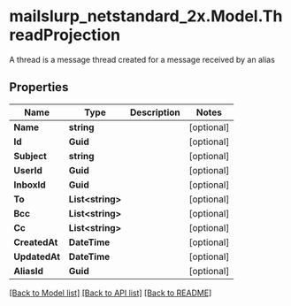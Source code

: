 # mailslurp_netstandard_2x.Model.ThreadProjection
A thread is a message thread created for a message received by an alias

## Properties

Name | Type | Description | Notes
------------ | ------------- | ------------- | -------------
**Name** | **string** |  | [optional] 
**Id** | **Guid** |  | [optional] 
**Subject** | **string** |  | [optional] 
**UserId** | **Guid** |  | [optional] 
**InboxId** | **Guid** |  | [optional] 
**To** | **List&lt;string&gt;** |  | [optional] 
**Bcc** | **List&lt;string&gt;** |  | [optional] 
**Cc** | **List&lt;string&gt;** |  | [optional] 
**CreatedAt** | **DateTime** |  | [optional] 
**UpdatedAt** | **DateTime** |  | [optional] 
**AliasId** | **Guid** |  | [optional] 

[[Back to Model list]](../README#documentation-for-models) [[Back to API list]](../README#documentation-for-api-endpoints) [[Back to README]](../README)

